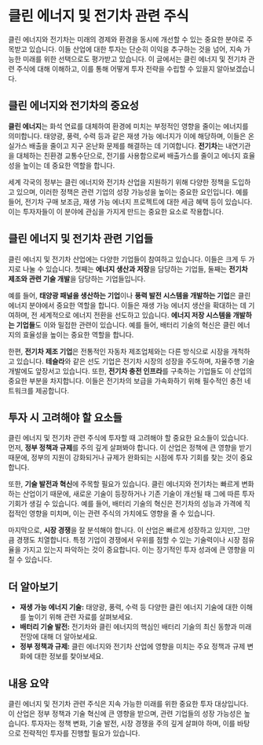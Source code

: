 # 클린 에너지 및 전기차 관련 주식

클린 에너지와 전기차는 미래의 경제와 환경을 동시에 개선할 수 있는 중요한 분야로 주목받고 있습니다. 이들 산업에 대한 투자는 단순히 이익을 추구하는 것을 넘어, 지속 가능한 미래를 위한 선택으로도 평가받고 있습니다. 이 글에서는 클린 에너지 및 전기차 관련 주식에 대해 이해하고, 이를 통해 어떻게 투자 전략을 수립할 수 있을지 알아보겠습니다.

## 클린 에너지와 전기차의 중요성

**클린 에너지**는 화석 연료를 대체하여 환경에 미치는 부정적인 영향을 줄이는 에너지를 의미합니다. 태양광, 풍력, 수력 등과 같은 재생 가능 에너지가 이에 해당하며, 이들은 온실가스 배출을 줄이고 지구 온난화 문제를 해결하는 데 기여합니다. **전기차**는 내연기관을 대체하는 친환경 교통수단으로, 전기를 사용함으로써 배출가스를 줄이고 에너지 효율성을 높이는 데 중요한 역할을 합니다.

세계 각국의 정부는 클린 에너지와 전기차 산업을 지원하기 위해 다양한 정책을 도입하고 있으며, 이러한 정책은 관련 기업의 성장 가능성을 높이는 중요한 요인입니다. 예를 들어, 전기차 구매 보조금, 재생 가능 에너지 프로젝트에 대한 세금 혜택 등이 있습니다. 이는 투자자들이 이 분야에 관심을 가지게 만드는 중요한 요소로 작용합니다.

## 클린 에너지 및 전기차 관련 기업들

클린 에너지 및 전기차 산업에는 다양한 기업들이 참여하고 있습니다. 이들은 크게 두 가지로 나눌 수 있습니다. 첫째는 **에너지 생산과 저장**을 담당하는 기업들, 둘째는 **전기차 제조와 관련 기술 개발**을 담당하는 기업들입니다.

예를 들어, **태양광 패널을 생산하는 기업**이나 **풍력 발전 시스템을 개발하는 기업**은 클린 에너지 분야에서 중요한 역할을 합니다. 이들은 재생 가능 에너지 생산을 확대하는 데 기여하며, 전 세계적으로 에너지 전환을 선도하고 있습니다. **에너지 저장 시스템을 개발하는 기업들**도 이와 밀접한 관련이 있습니다. 예를 들어, 배터리 기술의 혁신은 클린 에너지의 효율성을 높이는 중요한 역할을 합니다.

한편, **전기차 제조 기업**은 전통적인 자동차 제조업체와는 다른 방식으로 시장을 개척하고 있습니다. **테슬라**와 같은 선도 기업은 전기차 시장의 성장을 주도하며, 자율주행 기술 개발에도 앞장서고 있습니다. 또한, **전기차 충전 인프라**를 구축하는 기업들도 이 산업의 중요한 부분을 차지합니다. 이들은 전기차의 보급을 가속화하기 위해 필수적인 충전 네트워크를 제공합니다.

## 투자 시 고려해야 할 요소들

클린 에너지 및 전기차 관련 주식에 투자할 때 고려해야 할 중요한 요소들이 있습니다. 먼저, **정부 정책과 규제**를 주의 깊게 살펴봐야 합니다. 이 산업은 정책에 큰 영향을 받기 때문에, 정부의 지원이 강화되거나 규제가 완화되는 시점에 투자 기회를 찾는 것이 중요합니다.

또한, **기술 발전과 혁신**에 주목할 필요가 있습니다. 클린 에너지와 전기차는 빠르게 변화하는 산업이기 때문에, 새로운 기술이 등장하거나 기존 기술이 개선될 때 그에 따른 투자 기회가 생길 수 있습니다. 예를 들어, 배터리 기술의 혁신은 전기차의 성능과 가격에 직접적인 영향을 미치며, 이는 관련 주식의 가치에도 영향을 줄 수 있습니다.

마지막으로, **시장 경쟁**을 잘 분석해야 합니다. 이 산업은 빠르게 성장하고 있지만, 그만큼 경쟁도 치열합니다. 특정 기업이 경쟁에서 우위를 점할 수 있는 기술력이나 시장 점유율을 가지고 있는지 파악하는 것이 중요합니다. 이는 장기적인 투자 성과에 큰 영향을 미칠 수 있습니다.

## 더 알아보기

- **재생 가능 에너지 기술:** 태양광, 풍력, 수력 등 다양한 클린 에너지 기술에 대한 이해를 높이기 위해 관련 자료를 살펴보세요.
- **배터리 기술 발전:** 전기차와 클린 에너지의 핵심인 배터리 기술의 최신 동향과 미래 전망에 대해 더 알아보세요.
- **정부 정책과 규제:** 클린 에너지와 전기차 산업에 영향을 미치는 주요 정책과 규제 변화에 대한 정보를 찾아보세요.

## 내용 요약

클린 에너지 및 전기차 관련 주식은 지속 가능한 미래를 위한 중요한 투자 대상입니다. 이 산업은 정부 정책과 기술 혁신에 큰 영향을 받으며, 관련 기업들의 성장 가능성은 높습니다. 투자자는 정책 변화, 기술 발전, 시장 경쟁을 주의 깊게 살펴야 하며, 이를 바탕으로 전략적인 투자를 진행할 필요가 있습니다.